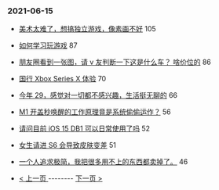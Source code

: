 ### 2021-06-15 
- [美术太难了，想搞独立游戏，像素画不好](https://www.v2ex.com/t/783350) 105
- [如何学习玩游戏](https://www.v2ex.com/t/783349) 87
- [朋友圈看到一张图，请 v 友判断一下这是什么车？ 啥价位的](https://www.v2ex.com/t/783359) 86
- [国行 Xbox Series X 体验](https://www.v2ex.com/t/783461) 70
- [今年 29，感觉对一切都不感兴趣，生活挺无聊的](https://www.v2ex.com/t/783482) 66
- [M1 开盖秒唤醒的工作原理竟是系统偷偷运作？](https://www.v2ex.com/t/783420) 56
- [请问目前 iOS 15 DB1 可以日常使用了吗](https://www.v2ex.com/t/783346) 52
- [女生请进 S6 会导致皮肤变差](https://www.v2ex.com/t/783505) 51
- [一个人追求极简，我把很多用不上的东西都卖掉了。](https://www.v2ex.com/t/783446) 46 

- [ < 上一页 ](https://github.com/able8/v2ex-hot-record/blob/master/2021-06-14.md) -------- [ 下一页 > ](https://github.com/able8/v2ex-hot-record/blob/master/2021-06-16.md)